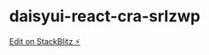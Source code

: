 # daisyui-react-cra-srlzwp

[Edit on StackBlitz ⚡️](https://stackblitz.com/edit/daisyui-react-cra-srlzwp)